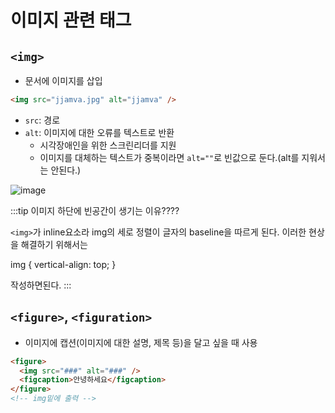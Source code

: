 # 이미지 관련 태그

## `<img>`

- 문서에 이미지를 삽입

```html
<img src="jjamva.jpg" alt="jjamva" />
```

- `src`: 경로
- `alt`: 이미지에 대한 오류를 텍스트로 반환
  - 시각장애인을 위한 스크린리더를 지원
  - 이미지를 대체하는 텍스트가 중복이라면 `alt=""`로 빈값으로 둔다.(alt를 지워서는 안된다.)

![image](https://github.com/JJamVa/JJamVa/assets/80045006/44dd3560-bf7a-49d0-9d9a-e882068018a1)

:::tip
이미지 하단에 빈공간이 생기는 이유????

`<img>`가 inline요소라 img의 세로 정렬이 글자의 baseline을 따르게 된다. 이러한 현상을 해결하기 위해서는

img {
vertical-align: top;
}

작성하면된다.
:::

## `<figure>`, `<figuration>`

- 이미지에 캡션(이미지에 대한 설명, 제목 등)을 달고 싶을 때 사용

```html
<figure>
  <img src="###" alt="###" />
  <figcaption>안녕하세요</figcaption>
</figure>
<!-- img밑에 출력 -->
```
